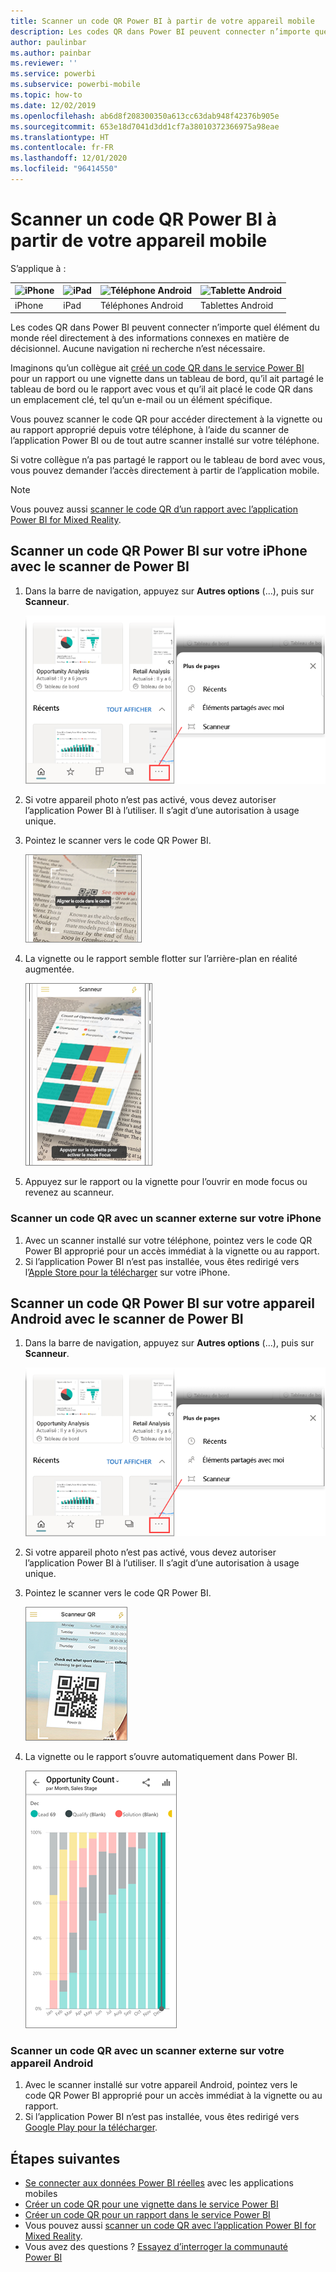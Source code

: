 ```yaml
---
title: Scanner un code QR Power BI à partir de votre appareil mobile
description: Les codes QR dans Power BI peuvent connecter n’importe quel élément du monde réel directement à des informations décisionnelles connexes dans l’application mobile Power BI pour appareils iPhones et Android.
author: paulinbar
ms.author: painbar
ms.reviewer: ''
ms.service: powerbi
ms.subservice: powerbi-mobile
ms.topic: how-to
ms.date: 12/02/2019
ms.openlocfilehash: ab6d8f208300350a613cc63dab948f42376b905e
ms.sourcegitcommit: 653e18d7041d3dd1cf7a38010372366975a98eae
ms.translationtype: HT
ms.contentlocale: fr-FR
ms.lasthandoff: 12/01/2020
ms.locfileid: "96414550"
---
```

# <a name="scan-a-power-bi-qr-code-from-your-mobile-device"></a>Scanner un code QR Power BI à partir de votre appareil mobile
S’applique à :

| ![iPhone](./media/mobile-apps-qr-code/ios-logo-40-px.png) | ![iPad](./media/mobile-apps-qr-code/ios-logo-40-px.png) | ![Téléphone Android](././media/mobile-apps-qr-code/android-logo-40-px.png) | ![Tablette Android](././media/mobile-apps-qr-code/android-logo-40-px.png) |
|:--- |:--- |:--- |:--- |
|iPhone |iPad |Téléphones Android |Tablettes Android |

Les codes QR dans Power BI peuvent connecter n’importe quel élément du monde réel directement à des informations connexes en matière de décisionnel. Aucune navigation ni recherche n’est nécessaire.

Imaginons qu’un collègue ait [créé un code QR dans le service Power BI](../../create-reports/service-create-qr-code-for-tile.md) pour un rapport ou une vignette dans un tableau de bord, qu’il ait partagé le tableau de bord ou le rapport avec vous et qu’il ait placé le code QR dans un emplacement clé, tel qu’un e-mail ou un élément spécifique. 

Vous pouvez scanner le code QR pour accéder directement à la vignette ou au rapport approprié depuis votre téléphone, à l’aide du scanner de l’application Power BI ou de tout autre scanner installé sur votre téléphone. 

Si votre collègue n’a pas partagé le rapport ou le tableau de bord avec vous, vous pouvez demander l’accès directement à partir de l’application mobile. 

> [!NOTE]
> Vous pouvez aussi [scanner le code QR d’un rapport avec l’application Power BI for Mixed Reality](mobile-mixed-reality-app.md#scan-a-report-qr-code-in-holographic-view).

## <a name="scan-a-power-bi-qr-code-on-your-iphone-with-the-power-bi-scanner"></a>Scanner un code QR Power BI sur votre iPhone avec le scanner de Power BI

1. Dans la barre de navigation, appuyez sur **Autres options** (...), puis sur **Scanneur**.

    ![Capture d’écran des autres options dans le volet de navigation, avec la sélection du scanneur.](media/mobile-apps-qr-code/power-bi-scanner.png)

2. Si votre appareil photo n’est pas activé, vous devez autoriser l’application Power BI à l’utiliser. Il s’agit d’une autorisation à usage unique. 
 
3. Pointez le scanner vers le code QR Power BI. 
   
    ![Capture d’écran d’une impression d’actualités, montrant le scanneur pointant vers un code QR de Power BI.](media/mobile-apps-qr-code/power-bi-align-qr-code.png)
4. La vignette ou le rapport semble flotter sur l’arrière-plan en réalité augmentée.
   
    ![Capture d’écran d’un rapport, le montrant au-dessus de l’impression d’actualités.](media/mobile-apps-qr-code/power-bi-ios-qr-ar-scanner.png)

5. Appuyez sur le rapport ou la vignette pour l’ouvrir en mode focus ou revenez au scanneur.

### <a name="scan-a-qr-code-from-an-external-scanner-on-your-iphone"></a>Scanner un code QR avec un scanner externe sur votre iPhone
1. Avec un scanner installé sur votre téléphone, pointez vers le code QR Power BI approprié pour un accès immédiat à la vignette ou au rapport. 
2. Si l’application Power BI n’est pas installée, vous êtes redirigé vers l’[Apple Store pour la télécharger](https://go.microsoft.com/fwlink/?LinkId=522062) sur votre iPhone.

## <a name="scan-a-power-bi-qr-code-on-your-android-device-with-the-power-bi-scanner"></a>Scanner un code QR Power BI sur votre appareil Android avec le scanner de Power BI

1. Dans la barre de navigation, appuyez sur **Autres options** (...), puis sur **Scanneur**.

    ![Capture d’écran des autres options dans le volet de navigation, avec la sélection du scanneur.](media/mobile-apps-qr-code/power-bi-scanner.png)

2. Si votre appareil photo n’est pas activé, vous devez autoriser l’application Power BI à l’utiliser. Il s’agit d’une autorisation à usage unique. 

3. Pointez le scanner vers le code QR Power BI. 
   
    ![Capture d’écran du scanneur de codes QR, le montrant en train de pointer sur un code QR de Power BI.](media/mobile-apps-qr-code/pbi_iph_qrscan.png)
4. La vignette ou le rapport s’ouvre automatiquement dans Power BI.
   
    ![Capture d’écran du rapport Nombre d’opportunités, présentant un histogramme par mois et par étape de vente.](media/mobile-apps-qr-code/power-bi-android-tile.png)

### <a name="scan-a-qr-code-from-an-external-scanner-on-your-android-device"></a>Scanner un code QR avec un scanner externe sur votre appareil Android
1. Avec le scanner installé sur votre appareil Android, pointez vers le code QR Power BI approprié pour un accès immédiat à la vignette ou au rapport. 
2. Si l’application Power BI n’est pas installée, vous êtes redirigé vers [Google Play pour la télécharger](https://go.microsoft.com/fwlink/?LinkID=544867). 

## <a name="next-steps"></a>Étapes suivantes
* [Se connecter aux données Power BI réelles](mobile-apps-data-in-real-world-context.md) avec les applications mobiles
* [Créer un code QR pour une vignette dans le service Power BI](../../create-reports/service-create-qr-code-for-tile.md)
* [Créer un code QR pour un rapport dans le service Power BI](../../create-reports/service-create-qr-code-for-report.md)
* Vous pouvez aussi [scanner un code QR avec l’application Power BI for Mixed Reality](mobile-mixed-reality-app.md).
* Vous avez des questions ? [Essayez d’interroger la communauté Power BI](https://community.powerbi.com/)
